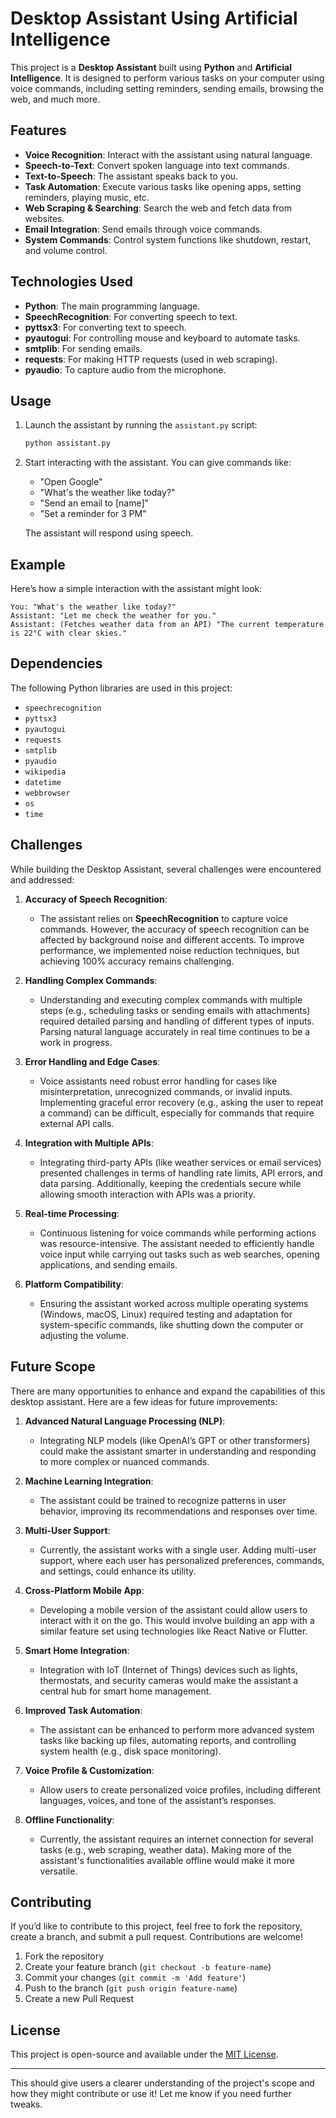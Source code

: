 # Desktop Assistant Using Artificial Intelligence

This project is a **Desktop Assistant** built using **Python** and **Artificial Intelligence**. It is designed to perform various tasks on your computer using voice commands, including setting reminders, sending emails, browsing the web, and much more.

## Features
- **Voice Recognition**: Interact with the assistant using natural language.
- **Speech-to-Text**: Convert spoken language into text commands.
- **Text-to-Speech**: The assistant speaks back to you.
- **Task Automation**: Execute various tasks like opening apps, setting reminders, playing music, etc.
- **Web Scraping & Searching**: Search the web and fetch data from websites.
- **Email Integration**: Send emails through voice commands.
- **System Commands**: Control system functions like shutdown, restart, and volume control.

## Technologies Used
- **Python**: The main programming language.
- **SpeechRecognition**: For converting speech to text.
- **pyttsx3**: For converting text to speech.
- **pyautogui**: For controlling mouse and keyboard to automate tasks.
- **smtplib**: For sending emails.
- **requests**: For making HTTP requests (used in web scraping).
- **pyaudio**: To capture audio from the microphone.


## Usage

1. Launch the assistant by running the `assistant.py` script:
   ```bash
   python assistant.py
   ```

2. Start interacting with the assistant. You can give commands like:
   - "Open Google"
   - "What's the weather like today?"
   - "Send an email to [name]"
   - "Set a reminder for 3 PM"
   
   The assistant will respond using speech.

## Example

Here’s how a simple interaction with the assistant might look:

```
You: "What's the weather like today?"
Assistant: "Let me check the weather for you."
Assistant: (Fetches weather data from an API) "The current temperature is 22°C with clear skies."
```

## Dependencies

The following Python libraries are used in this project:
- `speechrecognition`
- `pyttsx3`
- `pyautogui`
- `requests`
- `smtplib`
- `pyaudio`
- `wikipedia`
- `datetime`
- `webbrowser`
- `os`
- `time`


## Challenges

While building the Desktop Assistant, several challenges were encountered and addressed:

1. **Accuracy of Speech Recognition**:
   - The assistant relies on **SpeechRecognition** to capture voice commands. However, the accuracy of speech recognition can be affected by background noise and different accents. To improve performance, we implemented noise reduction techniques, but achieving 100% accuracy remains challenging.

2. **Handling Complex Commands**:
   - Understanding and executing complex commands with multiple steps (e.g., scheduling tasks or sending emails with attachments) required detailed parsing and handling of different types of inputs. Parsing natural language accurately in real time continues to be a work in progress.

3. **Error Handling and Edge Cases**:
   - Voice assistants need robust error handling for cases like misinterpretation, unrecognized commands, or invalid inputs. Implementing graceful error recovery (e.g., asking the user to repeat a command) can be difficult, especially for commands that require external API calls.

4. **Integration with Multiple APIs**:
   - Integrating third-party APIs (like weather services or email services) presented challenges in terms of handling rate limits, API errors, and data parsing. Additionally, keeping the credentials secure while allowing smooth interaction with APIs was a priority.

5. **Real-time Processing**:
   - Continuous listening for voice commands while performing actions was resource-intensive. The assistant needed to efficiently handle voice input while carrying out tasks such as web searches, opening applications, and sending emails.

6. **Platform Compatibility**:
   - Ensuring the assistant worked across multiple operating systems (Windows, macOS, Linux) required testing and adaptation for system-specific commands, like shutting down the computer or adjusting the volume.

## Future Scope

There are many opportunities to enhance and expand the capabilities of this desktop assistant. Here are a few ideas for future improvements:

1. **Advanced Natural Language Processing (NLP)**:
   - Integrating NLP models (like OpenAI’s GPT or other transformers) could make the assistant smarter in understanding and responding to more complex or nuanced commands.

2. **Machine Learning Integration**:
   - The assistant could be trained to recognize patterns in user behavior, improving its recommendations and responses over time.

3. **Multi-User Support**:
   - Currently, the assistant works with a single user. Adding multi-user support, where each user has personalized preferences, commands, and settings, could enhance its utility.

4. **Cross-Platform Mobile App**:
   - Developing a mobile version of the assistant could allow users to interact with it on the go. This would involve building an app with a similar feature set using technologies like React Native or Flutter.

5. **Smart Home Integration**:
   - Integration with IoT (Internet of Things) devices such as lights, thermostats, and security cameras would make the assistant a central hub for smart home management.

6. **Improved Task Automation**:
   - The assistant can be enhanced to perform more advanced system tasks like backing up files, automating reports, and controlling system health (e.g., disk space monitoring).

7. **Voice Profile & Customization**:
   - Allow users to create personalized voice profiles, including different languages, voices, and tone of the assistant’s responses.

8. **Offline Functionality**:
   - Currently, the assistant requires an internet connection for several tasks (e.g., web scraping, weather data). Making more of the assistant's functionalities available offline would make it more versatile.

## Contributing

If you’d like to contribute to this project, feel free to fork the repository, create a branch, and submit a pull request. Contributions are welcome!

1. Fork the repository
2. Create your feature branch (`git checkout -b feature-name`)
3. Commit your changes (`git commit -m 'Add feature'`)
4. Push to the branch (`git push origin feature-name`)
5. Create a new Pull Request

## License

This project is open-source and available under the [MIT License](LICENSE).

---

This should give users a clearer understanding of the project's scope and how they might contribute or use it! Let me know if you need further tweaks.
